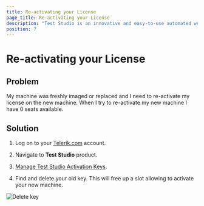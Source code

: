 ```yaml
---
title: Re-activating your License
page_title: Re-activating your License
description: "Test Studio is an innovative and easy-to-use automated web, WPF and load testing solution. Test Studio tests support essential technologies like ASP.NET AJAX, Silverlight, PHP and MVC. HTML5, Testing framework, functional testing, performance testing, load testing, exploratory testing, manual testing."
position: 7
---
```

# Re-activating your License #

## Problem ##

My machine was freshly imaged or replaced and I need to re-activate my license on the new machine. When I try to re-activate my new machine I have 0 seats available.

## Solution ##

1. Log on to your <a href="http://www.telerik.com" target="_blank">Telerik.com</a> account.

2. Navigate to __Test Studio__ product.

3. <a href="http://www.telerik.com/account/your-products/testing-tools-manage-license-keys.aspx" target="_blank">Manage Test Studio Activation Keys</a>.

4. Find and delete your old key. This will free up a slot allowing to activate your new machine.

![Delete key](/img/general-information/installation/re-activating-your-license/fig1.png)
